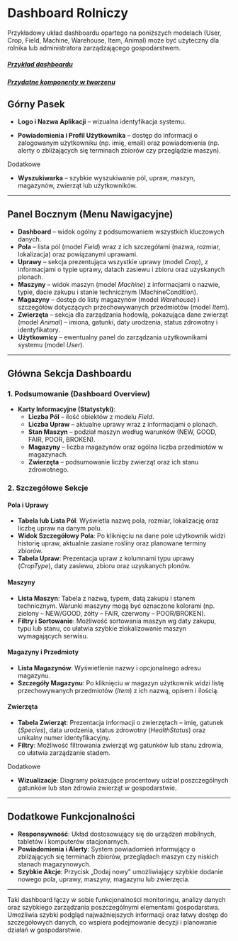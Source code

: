 # Dashboard Rolniczy

Przykładowy układ dashboardu opartego na poniższych modelach (User, Crop, Field, Machine, Warehouse, Item, Animal) może być użyteczny dla rolnika lub administratora zarządzającego gospodarstwem.

##### [Przykład dashboardu](https://www.figma.com/design/guX7cNrLpVMqYbFrD9UhHm/Farm-Dashboard?node-id=0-1&t=ZsLYq8qEMlmfTC0c-1)

##### [Przydatne komponenty w tworzenu](<https://www.figma.com/design/bezByrSDQoKotXhwzzJ5DD/DashStack---Free-Admin-Dashboard-UI-Kit---Admin-%26-Dashboard-Ui-Kit---Admin-Dashboard-(Community)?node-id=0-1&t=OshwhirlsJGlOhUi-1>)

## Górny Pasek

- **Logo i Nazwa Aplikacji** – wizualna identyfikacja systemu.

- **Powiadomienia i Profil Użytkownika** – dostęp do informacji o zalogowanym użytkowniku (np. imię, email) oraz powiadomienia (np. alerty o zbliżających się terminach zbiorów czy przeglądzie maszyn).

Dodatkowe

- **Wyszukiwarka** – szybkie wyszukiwanie pól, upraw, maszyn, magazynów, zwierząt lub użytkowników.

---

## Panel Bocznym (Menu Nawigacyjne)

- **Dashboard** – widok ogólny z podsumowaniem wszystkich kluczowych danych.
- **Pola** – lista pól (model _Field_) wraz z ich szczegółami (nazwa, rozmiar, lokalizacja) oraz powiązanymi uprawami.
- **Uprawy** – sekcja prezentująca wszystkie uprawy (model _Crop_), z informacjami o typie uprawy, datach zasiewu i zbioru oraz uzyskanych plonach.
- **Maszyny** – widok maszyn (model _Machine_) z informacjami o nazwie, typie, dacie zakupu i stanie technicznym (MachineCondition).
- **Magazyny** – dostęp do listy magazynów (model _Warehouse_) i szczegółów dotyczących przechowywanych przedmiotów (model _Item_).
- **Zwierzęta** – sekcja dla zarządzania hodowlą, pokazująca dane zwierząt (model _Animal_) – imiona, gatunki, daty urodzenia, status zdrowotny i identyfikatory.
- **Użytkownicy** – ewentualny panel do zarządzania użytkownikami systemu (model _User_).

---

## Główna Sekcja Dashboardu

### 1. Podsumowanie (Dashboard Overview)

- **Karty Informacyjne (Statystyki)**:
  - **Liczba Pól** – ilość obiektów z modelu _Field_.
  - **Liczba Upraw** – aktualne uprawy wraz z informacjami o plonach.
  - **Stan Maszyn** – podział maszyn według warunków (NEW, GOOD, FAIR, POOR, BROKEN).
  - **Magazyny** – liczba magazynów oraz ogólna liczba przedmiotów w magazynach.
  - **Zwierzęta** – podsumowanie liczby zwierząt oraz ich stanu zdrowotnego.

### 2. Szczegółowe Sekcje

#### Pola i Uprawy

- **Tabela lub Lista Pól**: Wyświetla nazwę pola, rozmiar, lokalizację oraz liczbę upraw na danym polu.
- **Widok Szczegółowy Pola**: Po kliknięciu na dane pole użytkownik widzi historię upraw, aktualnie zasiane rośliny oraz planowane terminy zbiorów.
- **Tabela Upraw**: Prezentacja upraw z kolumnami typu uprawy (_CropType_), daty zasiewu, zbioru oraz uzyskanych plonów.

#### Maszyny

- **Lista Maszyn**: Tabela z nazwą, typem, datą zakupu i stanem technicznym. Warunki maszyny mogą być oznaczone kolorami (np. zielony – NEW/GOOD, żółty – FAIR, czerwony – POOR/BROKEN).
- **Filtry i Sortowanie**: Możliwość sortowania maszyn wg daty zakupu, typu lub stanu, co ułatwia szybkie zlokalizowanie maszyn wymagających serwisu.

#### Magazyny i Przedmioty

- **Lista Magazynów**: Wyświetlenie nazwy i opcjonalnego adresu magazynu.
- **Szczegóły Magazynu**: Po kliknięciu w magazyn użytkownik widzi listę przechowywanych przedmiotów (_Item_) z ich nazwą, opisem i ilością.

#### Zwierzęta

- **Tabela Zwierząt**: Prezentacja informacji o zwierzętach – imię, gatunek (_Species_), data urodzenia, status zdrowotny (_HealthStatus_) oraz unikalny numer identyfikacyjny.
- **Filtry**: Możliwość filtrowania zwierząt wg gatunków lub stanu zdrowia, co ułatwia zarządzanie stadem.

Dodatkowe

- **Wizualizacje**: Diagramy pokazujące procentowy udział poszczególnych gatunków lub stan zdrowia zwierząt w gospodarstwie.

---

## Dodatkowe Funkcjonalności

- **Responsywność**: Układ dostosowujący się do urządzeń mobilnych, tabletów i komputerów stacjonarnych.
- **Powiadomienia i Alerty**: System powiadomień informujący o zbliżających się terminach zbiorów, przeglądach maszyn czy niskich stanach magazynowych.
- **Szybkie Akcje**: Przycisk „Dodaj nowy” umożliwiający szybkie dodanie nowego pola, uprawy, maszyny, magazynu lub zwierzęcia.

---

Taki dashboard łączy w sobie funkcjonalności monitoringu, analizy danych oraz szybkiego zarządzania poszczególnymi elementami gospodarstwa. Umożliwia szybki podgląd najważniejszych informacji oraz łatwy dostęp do szczegółowych danych, co wspiera podejmowanie decyzji i planowanie działań w gospodarstwie.
